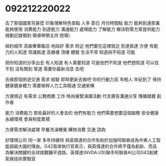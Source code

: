 # 092212220022

去了那個國家完甚麼
印象理解特色景點 人多 節日 月份時間點
能力
能夠到達那裏
能夠使用
消費能力 到達能力 溝通能力
處理能力 了解能力 解決對策方案提供能力
規劃記錄領到 領導帶領主持 控場\

紐約城市 高級奢華飯店
地段好 需求 附近 他們要在這裡就近 到達抵達
方便
有能力的人知道 常識抵達 高層樓 頂樓 體驗
生活平常
知道與不知道
可能

把你知道的分享出去
有人知道
有人需要知道 可是他們不知道
他們想知道 可以找不到
沒有關到
管道
需要你最新消息
去吧

去做那個旅遊交通 需求 經驗 即時更新去做吧
你的行動力高 年輕人
年紀到了
保持健康健身體力
需要槓桿人力工具精通 交通架構

方便很近 有需求 公務商務 工作 時尚展覽演講活動 代言廣告溝通分享 
傳播媒體
創作者

能力
消費能力
那些最好的人會去的 他們有能力
他們需要想要這個服務 安全健康永續環境 
會員制度累積

方便需求解決處理 早餐洗澡睡覺 購物消費
交通
諮詢

好環境公司 同一家 多年持續待
與英偉達的合作有助於加強阿聯酋成為中東人工智能超級大國的理由。G42首席執行官表示，與英偉達的合作將不僅為創新、而且為解決關鍵的全球挑戰鋪平道路。英偉達(NVDA.US)聯手阿聯酋AI公司G42創建氣候技術實驗室
